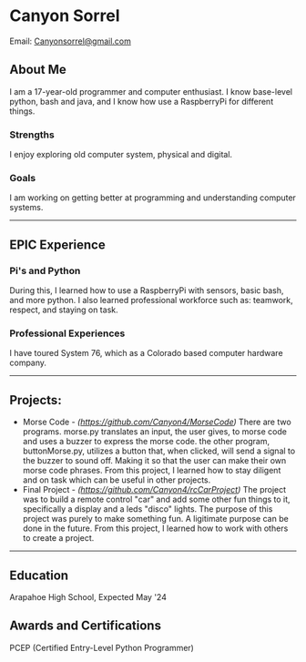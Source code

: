 # Canyon Sorrel
Email: Canyonsorrel@gmail.com
## About Me
I am a 17-year-old programmer and computer enthusiast.
I know base-level python, bash and java, and I know how use a RaspberryPi for different things. 
### Strengths
I enjoy exploring old computer system, physical and digital.
### Goals
I am working on getting better at programming and understanding computer systems.

---
## EPIC Experience

### Pi's and Python
During this, I learned how to use a RaspberryPi with sensors, basic bash, and more python. I also learned professional workforce such as: 
teamwork, respect, and staying on task.

### Professional Experiences
I have toured System 76, which as a Colorado based computer hardware company.

---
## Projects: 
-  Morse Code - *(https://github.com/Canyon4/MorseCode)*
	There are two programs. morse.py translates an input, the user gives, to morse code and uses a buzzer to express the morse code. the other program, buttonMorse.py,
	utilizes a button that, when clicked, will send a signal to the buzzer to sound off. Making it so that the user can make their own morse code phrases.
	From this project, I learned how to stay diligent and on task which can be useful in other projects.
- Final Project - *(https://github.com/Canyon4/rcCarProject)*
	The project was to build a remote control "car" and add some other fun things to it, specifically a display and a leds "disco" lights. The purpose of this project
  	was purely to make something fun. A ligitimate purpose can be done in the future.
	From this project, I learned how to work with others to create a project.


---

## Education
Arapahoe High School, Expected May '24
## Awards and Certifications
PCEP (Certified Entry-Level Python Programmer)
